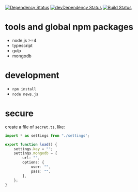 [![Dependency Status](https://david-dm.org/plantain-00/news-fetcher.svg)](https://david-dm.org/plantain-00/news-fetcher)
[![devDependency Status](https://david-dm.org/plantain-00/news-fetcher/dev-status.svg)](https://david-dm.org/plantain-00/news-fetcher#info=devDependencies)
[![Build Status](https://travis-ci.org/plantain-00/news-fetcher.svg?branch=master)](https://travis-ci.org/plantain-00/news-fetcher)

# tools and global npm packages

+ node.js >=4
+ typescript
+ gulp
+ mongodb

# development

+ `npm install`
+ `node news.js`

# secure

create a file of `secret.ts`, like:

```typescript
import * as settings from "./settings";

export function load() {
    settings.key = "";
    settings.mongodb = {
        url: "",
        options: {
            user: "",
            pass: "",
        },
    };
}

```
